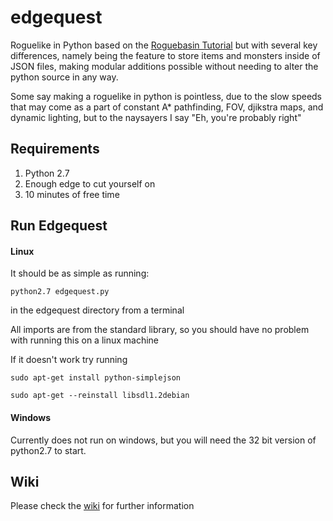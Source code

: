 # edgequest
Roguelike in Python based on the [Roguebasin Tutorial](http://www.roguebasin.com/index.php?title=Complete_Roguelike_Tutorial,_using_python%2Blibtcod) but with several key differences, namely being the feature to store items and monsters inside of JSON files, making modular additions possible without needing to alter the python source in any way.

Some say making a roguelike in python is pointless, due to the slow speeds that may come as a part of constant A* pathfinding, FOV, djikstra maps, and dynamic lighting, but to the naysayers I say "Eh, you're probably right"

## Requirements
1. Python 2.7
2. Enough edge to cut yourself on
3. 10 minutes of free time

## Run Edgequest

#### Linux

It should be as simple as running:

`python2.7 edgequest.py`

in the edgequest directory from a terminal

All imports are from the standard library, so you should have no problem with running this on a linux machine

If it doesn't work try running

`sudo apt-get install python-simplejson`

`sudo apt-get --reinstall libsdl1.2debian`

#### Windows

Currently does not run on windows, but you will need the 32 bit version of python2.7 to start.

## Wiki

Please check the [wiki](https://github.com/TriangularEgg/edgequest/wiki) for further information
